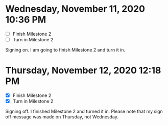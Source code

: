 # Wednesday, November 11, 2020 10:36 PM
- [ ] Finish Milestone 2
- [ ] Turn in Milestone 2

Signing on. I am going to finish Milestone 2 and turn it in.


# Thursday, November 12, 2020 12:18 PM
- [X] Finish Milestone 2
- [X] Turn in Milestone 2

Signing off. I finished Milestone 2 and turned it in. Please note that my sign off message was made on Thursday, not Wednesday.

